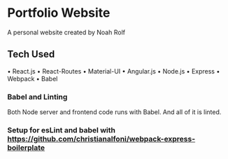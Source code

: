 # Portfolio Website
A personal website created by Noah Rolf 

## Tech Used
• React.js
• React-Routes
• Material-UI
• Angular.js
• Node.js
• Express
• Webpack
• Babel

### Babel and Linting
Both Node server and frontend code runs with Babel. And all of it is linted. 

### Setup for esLint and babel with https://github.com/christianalfoni/webpack-express-boilerplate
